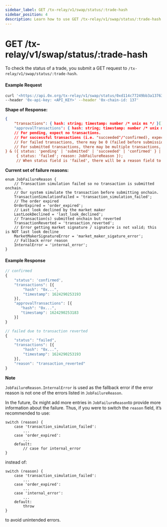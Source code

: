 ```yaml
---
sidebar_label: GET /tx-relay/v1/swap/status/:trade-hash
sidebar_position: 4
description: Learn how to use GET /tx-relay/v1/swap/status/:trade-hash
---
```


# GET /tx-relay/v1/swap/status/:trade-hash

To check the status of a trade, you submit a GET request to `/tx-relay/v1/swap/status/:trade-hash`.

#### Example **Request**

```bash
curl '<https://api.0x.org/tx-relay/v1/swap/status/0xd114c77249bb3a137634afeba1ea1c8d6080c687c1a00cc4137fd9cb905a5fb6>' \\
--header '0x-api-key: <API_KEY>' --header '0x-chain-id: 137'
```

**Shape of Response:**

```json
{
    "transactions": { hash: string; timestamp: number /* unix ms */ }[]; // trade transactions
    "approvalTransactions": { hash: string; timestamp: number /* unix ms */ }[]; // approval transactions; the field will not be present if it's not a gasless approval trade
    // For pending, expect no transactions.
    // For successful transactions (i.e. "succeeded"/"confirmed), expect just the mined transaction.
    // For failed transactions, there may be 0 (failed before submission) to multiple transactions (transaction reverted).
    // For submitted transactions, there may be multiple transactions, but only one will ultimately get mined
} & ({ status: 'pending' | 'submitted' | 'succeeded' | 'confirmed' } |
     { status: 'failed'; reason: JobFailureReason });
     // When status field is 'failed', there will be a reason field to describe the error reason
```

**Current set of failure reasons:**

```tsx
enum JobFailureReason {
    // Transaction simulation failed so no transaction is submitted onchain.
    // Our system simulate the transaction before submitting onchain.
    TransactionSimulationFailed = 'transaction_simulation_failed';
    // The order expired
    OrderExpired = 'order_expired';
    // Last look declined by the market maker
    LastLookDeclined = 'last_look_declined';
    // Transaction(s) submitted onchain but reverted
    TransactionReverted = 'transaction_reverted';
    // Error getting market signature / signature is not valid; this is NOT last look decline
    MarketMakerSignatureError = 'market_maker_sigature_error';
    // Fallback error reason
    InternalError = 'internal_error';
}
```

#### **Example Response**

```jsx
// confirmed
{
    "status": 'confirmed',
    "transactions": [{
        "hash": "0x...",
        "timestamp": 1624290253193
    }],
    "approvalTransactions": [{
       "hash": "0x...",
       "timestamp": 1624290253183
    }]
}

// failed due to transaction reverted
{
    "status": "failed",
    "transactions": [{
        "hash": "0x...",
        "timestamp": 1624290253193
    }],
    "reason": "transaction_reverted"
}
```

**Note**

`JobFailureReason.InternalError` is used as the fallback error if the error reason is not one of the errors listed in `JobFailureReason`.

In the future, 0x might add more entries in `JobFailureReason`to provide more information about the failure. Thus, if you were to switch the `reason` field, it’s recommended to use:

```tsx
switch (reason) {
    case 'transaction_simulation_failed':
        ...
    case 'order_expired':
        ...
    default:
        // case for internal_error
}
```

instead of:

```tsx
switch (reason) {
    case 'transaction_simulation_failed':
        ...
    case 'order_expired':
        ...
    case 'internal_error':
        ...
    default:
        throw
}
```

to avoid unintended errors.